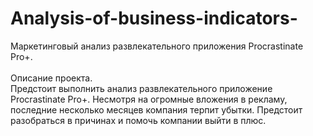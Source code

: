 # Analysis-of-business-indicators-
Маркетинговый анализ развлекательного приложения Procrastinate Pro+.\
\
Описание проекта.\
Предстоит выполнить анализ развлекательного приложение Procrastinate Pro+. Несмотря на огромные вложения в рекламу, последние несколько месяцев компания терпит убытки. Предстоит разобраться в причинах и помочь компании выйти в плюс.
